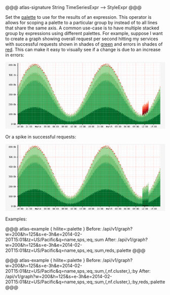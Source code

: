 @@@ atlas-signature
String
TimeSeriesExpr
-->
StyleExpr
@@@

Set the [palette](../../api/graph/color-palettes.md) to use for the results of an expression. This
operator is allows for scoping a palette to a particular group by instead of to
all lines that share the same axis. A common use-case is to have multiple stacked
group by expressions using different palettes. For example, suppose I want to create
a graph showing overall request per second hitting my services with successful requests
shown in shades of [green](../../api/graph/color-palettes.md#greens) and errors in shades of
[red](../../api/graph/color-palettes.md#reds). This can make it easy to visually see if a change is
due to an increase in errors:

![Spike in Errors](../../images/palette-errors.png)

Or a spike in successful requests:

![Spike in Success](../../images/palette-success.png)

Examples:

@@@ atlas-example { hilite=:palette }
Before: /api/v1/graph?w=200&h=125&s=e-3h&e=2014-02-20T15:01&tz=US/Pacific&q=name,sps,:eq,:sum
After: /api/v1/graph?w=200&h=125&s=e-3h&e=2014-02-20T15:01&tz=US/Pacific&q=name,sps,:eq,:sum,reds,:palette
@@@

@@@ atlas-example { hilite=:palette }
Before: /api/v1/graph?w=200&h=125&s=e-3h&e=2014-02-20T15:01&tz=US/Pacific&q=name,sps,:eq,:sum,(,nf.cluster,),:by
After: /api/v1/graph?w=200&h=125&s=e-3h&e=2014-02-20T15:01&tz=US/Pacific&q=name,sps,:eq,:sum,(,nf.cluster,),:by,reds,:palette
@@@
